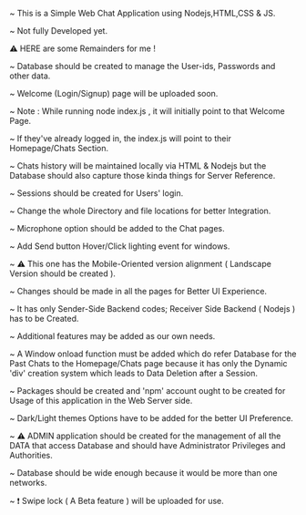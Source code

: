 ~ This is a Simple Web Chat Application using Nodejs,HTML,CSS & JS.

~ Not fully Developed yet.

⚠️ HERE are some Remainders for me !

~ Database should be created to manage the User-ids, Passwords and other data.

~ Welcome (Login/Signup) page will be uploaded soon.

~ Note : While running node index.js , it will initially point to that Welcome Page.

~ If they've already logged in, the index.js will point to their Homepage/Chats Section.

~ Chats history will be maintained locally via HTML & Nodejs but the Database should also capture those kinda things for Server Reference.

~ Sessions should be created for Users' login.

~ Change the whole Directory and file locations for better Integration.

~ Microphone option should be added to the Chat pages.

~ Add Send button Hover/Click lighting event for windows.

~ ⚠️ This one has the Mobile-Oriented version alignment ( Landscape Version should be created ).

~ Changes should be made in all the pages for Better UI Experience.

~ It has only Sender-Side Backend codes; Receiver Side Backend ( Nodejs ) has to be Created.

~ Additional features may be added as our own needs.

~ A Window onload function must be added which do refer Database for the Past Chats to the Homepage/Chats page because it has only the Dynamic 'div' creation system which leads to Data Deletion after a Session.

~ Packages should be created and 'npm' account ought to be created for Usage of this application in the Web Server side.

~ Dark/Light themes Options have to be added for the better UI Preference.

~ ⚠️ ADMIN application should be created for the management of all the DATA that access Database and should have Administrator Privileges and Authorities.

~ Database should be wide enough because it would be more than one networks.

~ ❗ Swipe lock ( A Beta feature ) will be uploaded for use.
